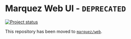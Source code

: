 # Marquez Web UI - `DEPRECATED`


[![Project status](https://img.shields.io/badge/status-deprecated-orange.svg)]()

This repository has been moved to [`marquez/web`](https://github.com/MarquezProject/marquez/tree/main/web).